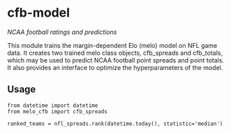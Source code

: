 cfb-model
=========

*NCAA football ratings and predictions*

This module trains the margin-dependent Elo (melo) model on NFL game data. It creates two trained melo class objects, cfb_spreads and cfb_totals, which may be used to predict NCAA football point spreads and point totals. It also provides an interface to optimize the hyperparameters of the model.

Usage
-----
```
from datetime import datetime
from melo_cfb import cfb_spreads

ranked_teams = nfl_spreads.rank(datetime.today(), statistic='median')
```

